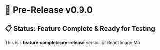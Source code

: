 # 🚀 Pre-Release v0.9.0

## 📋 Status: Feature Complete & Ready for Testing

This is a **feature-complete pre-release** version of React Image Ma